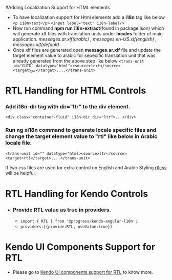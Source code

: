 #Adding Localization Support for HTML elements
- To have localization support for Html elements add a **i18n** tag like below
`<p i18n>text</p>`
`<input label="text" i18n-label/>`
- Now run command **npm run i18n-extract**(found in package.json) which will generate xlf files with translation units under **locales** folder of main application.
_messages.ar.xlf(arabic) , messages.en-US.xlf(english) , messages.xlf(default)_
- Once xlf files are generated open **messages.ar.xlf** file and update the target element value to arabic for sepecific translation unit that was already generated from the above step like below
`<trans-unit id="GUID" datatype="html"><source>text</source><target>نص</target>....</trans-unit>`
# RTL Handling for HTML Controls
### Add **i18n-dir** tag with **dir="ltr"** to the div element.
`<div class="container-fluid" i18n-dir dir="ltr">...</div>`
### Run **ng xi18n** command to generate locale specific files and change the target element value to "rtl" like below in Arabic locale file.
`<trans-unit id="" datatype="html><source>ltr</source><target>rtl</target>....</trans-unit>`

If two css files are used for extra control on English and Arabic Styling [rtlcss](https://rtlcss.com/) will be helpful.
# RTL Handling for Kendo Controls
- ### Provide RTL value as true in providers.
  - `import { RTL } from '@progress/kendo-angular-l10n';`
  - `providers:[{provide:RTL, useValue:true}]`
# Kendo UI Components Support for RTL
- Please go to [Kendo UI components support for RTL](https://www.telerik.com/kendo-angular-ui/components/globalization/globalization-support/) to know more.
